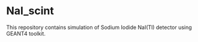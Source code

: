 # NaI_scint
This repository contains simulation of Sodium Iodide NaI(Tl) detector using GEANT4 toolkit.
